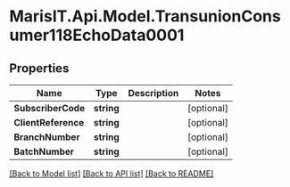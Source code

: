 
# MarisIT.Api.Model.TransunionConsumer118EchoData0001

## Properties

Name | Type | Description | Notes
------------ | ------------- | ------------- | -------------
**SubscriberCode** | **string** |  | [optional] 
**ClientReference** | **string** |  | [optional] 
**BranchNumber** | **string** |  | [optional] 
**BatchNumber** | **string** |  | [optional] 

[[Back to Model list]](../README.md#documentation-for-models)
[[Back to API list]](../README.md#documentation-for-api-endpoints)
[[Back to README]](../README.md)

